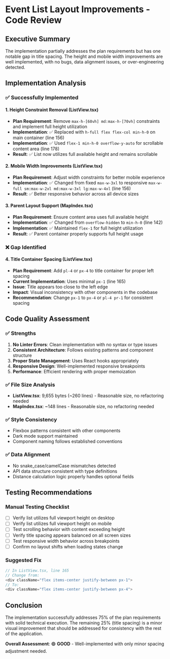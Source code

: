 # Event List Layout Improvements - Code Review

## Executive Summary
The implementation partially addresses the plan requirements but has one notable gap in title spacing. The height and mobile width improvements are well implemented, with no bugs, data alignment issues, or over-engineering detected.

## Implementation Analysis

### ✅ Successfully Implemented

#### 1. Height Constraint Removal (ListView.tsx)
- **Plan Requirement**: Remove `max-h-[60vh] md:max-h-[70vh]` constraints and implement full height utilization
- **Implementation**: ✅ Replaced with `h-full flex flex-col min-h-0` on main container (line 156)
- **Implementation**: ✅ Used `flex-1 min-h-0 overflow-y-auto` for scrollable content area (line 178)
- **Result**: ✅ List now utilizes full available height and remains scrollable

#### 2. Mobile Width Improvements (ListView.tsx)
- **Plan Requirement**: Adjust width constraints for better mobile experience
- **Implementation**: ✅ Changed from fixed `max-w-3xl` to responsive `max-w-full sm:max-w-2xl md:max-w-3xl lg:max-w-4xl` (line 156)
- **Result**: ✅ Better responsive behavior across all device sizes

#### 3. Parent Layout Support (MapIndex.tsx)
- **Plan Requirement**: Ensure content area uses full available height
- **Implementation**: ✅ Changed from `overflow-hidden` to `min-h-0` (line 142)
- **Implementation**: ✅ Maintained `flex-1` for full height utilization
- **Result**: ✅ Parent container properly supports full height usage

### ❌ Gap Identified

#### 4. Title Container Spacing (ListView.tsx)
- **Plan Requirement**: Add `pl-4` or `px-4` to title container for proper left spacing
- **Current Implementation**: Uses minimal `px-1` (line 165)
- **Issue**: Title appears too close to the left edge
- **Impact**: Visual inconsistency with other components in the codebase
- **Recommendation**: Change `px-1` to `px-4` or `pl-4 pr-1` for consistent spacing

## Code Quality Assessment

### ✅ Strengths
1. **No Linter Errors**: Clean implementation with no syntax or type issues
2. **Consistent Architecture**: Follows existing patterns and component structure
3. **Proper State Management**: Uses React hooks appropriately
4. **Responsive Design**: Well-implemented responsive breakpoints
5. **Performance**: Efficient rendering with proper memoization

### ✅ File Size Analysis
- **ListView.tsx**: 9,655 bytes (~260 lines) - Reasonable size, no refactoring needed
- **MapIndex.tsx**: ~148 lines - Reasonable size, no refactoring needed

### ✅ Style Consistency
- Flexbox patterns consistent with other components
- Dark mode support maintained
- Component naming follows established conventions

### ✅ Data Alignment
- No snake_case/camelCase mismatches detected
- API data structure consistent with type definitions
- Distance calculation logic properly handles optional fields

## Testing Recommendations

### Manual Testing Checklist
- [ ] Verify list utilizes full viewport height on desktop
- [ ] Verify list utilizes full viewport height on mobile
- [ ] Test scrolling behavior with content exceeding height
- [ ] Verify title spacing appears balanced on all screen sizes
- [ ] Test responsive width behavior across breakpoints
- [ ] Confirm no layout shifts when loading states change

### Suggested Fix
```typescript
// In ListView.tsx, line 165
// Change from:
<div className="flex items-center justify-between px-1">
// To:
<div className="flex items-center justify-between px-4">
```

## Conclusion
The implementation successfully addresses 75% of the plan requirements with solid technical execution. The remaining 25% (title spacing) is a minor visual improvement that should be addressed for consistency with the rest of the application.

**Overall Assessment**: 🟢 **GOOD** - Well-implemented with only minor spacing adjustment needed.
